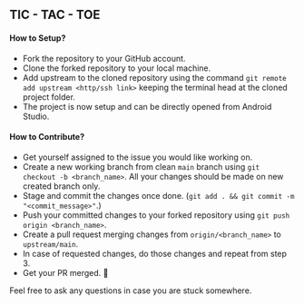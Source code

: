 ## TIC - TAC - TOE

#### How to Setup?

- Fork the repository to your GitHub account.
- Clone the forked repository to your local machine.
- Add upstream to the cloned repository using the command `git remote add upstream <http/ssh link>` keeping the terminal head at the cloned project folder.
- The project is now setup and can be directly opened from Android Studio.

#### How to Contribute?

- Get yourself assigned to the issue you would like working on.
- Create a new working branch from clean `main` branch using `git checkout -b <branch_name>`. All your changes should be made on new created branch only.
- Stage and commit the changes once done. (`git add . && git commit -m "<commit_message>"`.)
- Push your committed changes to your forked repository using `git push origin <branch_name>`.
- Create a pull request merging changes from `origin/<branch_name>` to `upstream/main`.
- In case of requested changes, do those changes and repeat from step 3.
- Get your PR merged. 🎉


Feel free to ask any questions in case you are stuck somewhere.
